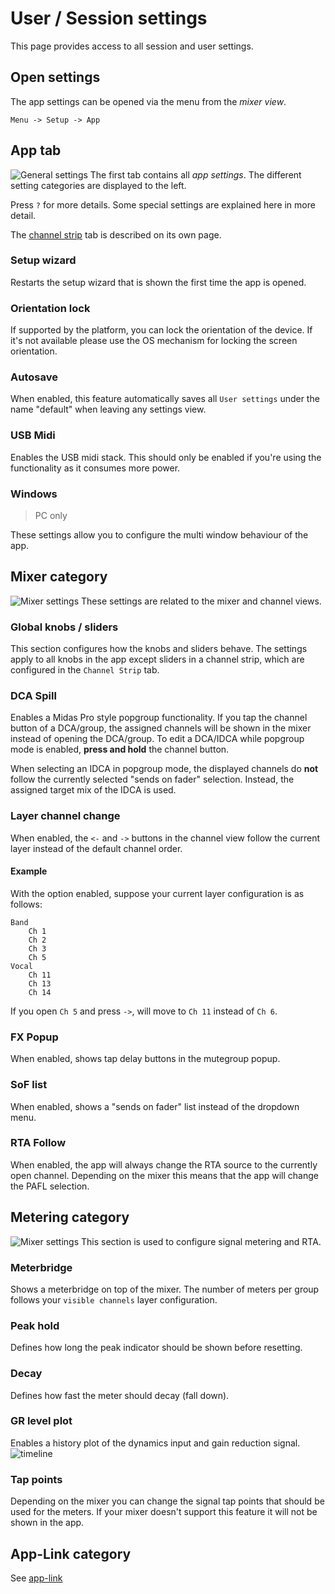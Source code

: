 # User / Session settings
This page provides access to all session and user settings.

## Open settings
The app settings can be opened via the menu from the *mixer view*.
```
Menu -> Setup -> App
```

## App tab
![General settings](../img/settings/app.png)
The first tab contains all *app settings*. The different setting categories are displayed to the left.

Press `?` for more details. Some special settings are explained here in more detail.

The [channel strip](channel-strip.md) tab is described on its own page.

### Setup wizard
Restarts the setup wizard that is shown the first time the app is opened.

### Orientation lock
If supported by the platform, you can lock the orientation of the device. If it's not available please use the OS mechanism for locking the screen orientation.

### Autosave
When enabled, this feature automatically saves all `User settings` under the name "default" when leaving any settings view.

### USB Midi
Enables the USB midi stack. This should only be enabled if you're using the functionality as it consumes more power.

### Windows
>PC only

These settings allow you to configure the multi window behaviour of the app.

## Mixer category
![Mixer settings](../img/settings/session-mixer.png)
These settings are related to the mixer and channel views.

### Global knobs / sliders
This section configures how the knobs and sliders behave. The settings apply to all knobs in the app except sliders in a channel strip, which are configured in the `Channel Strip` tab.


### DCA Spill
Enables a Midas Pro style popgroup functionality.
If you tap the channel button of a DCA/group, the assigned channels will be shown in the mixer instead of opening the DCA/group. To edit a DCA/IDCA while popgroup mode is enabled, **press and hold** the channel button.

When selecting an IDCA in popgroup mode, the displayed channels do **not** follow the currently selected "sends on fader" selection. Instead, the assigned target mix of the IDCA is used.

### Layer channel change
When enabled, the `<-` and `->` buttons in the channel view follow the current layer instead of the default channel order.
#### Example
With the option enabled, suppose your current layer configuration is as follows:
```
Band
	Ch 1
	Ch 2
	Ch 3
	Ch 5
Vocal
	Ch 11
	Ch 13
	Ch 14
```
If you open `Ch 5` and press `->`, will move to `Ch 11` instead of `Ch 6`.

### FX Popup
When enabled, shows tap delay buttons in the mutegroup popup.

### SoF list
When enabled, shows a "sends on fader" list instead of the dropdown menu.

### RTA Follow
When enabled, the app will always change the RTA source to the currently open channel.
Depending on the mixer this means that the app will change the PAFL selection.



## Metering category
![Mixer settings](../img/settings/session-metering.png)
This section is used to configure signal metering and RTA.

### Meterbridge
Shows a meterbridge on top of the mixer. The number of meters per group follows your `visible channels` layer configuration.

### Peak hold
Defines how long the peak indicator should be shown before resetting.

### Decay
Defines how fast the meter should decay (fall down).

### GR level plot
Enables a history plot of the dynamics input and gain reduction signal.
![timeline](../img/dyn-timeline.png)

### Tap points
Depending on the mixer you can change the signal tap points that should be used for the meters.
If your mixer doesn't support this feature it will not be shown in the app.


## App-Link category
See [app-link](../app-link.md)